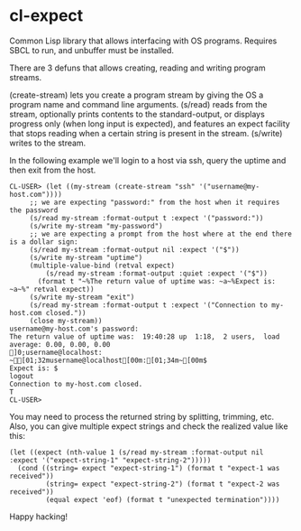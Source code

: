 # cl-expect
Common Lisp library that allows interfacing with OS programs. Requires SBCL to run, and unbuffer must be installed.

There are 3 defuns that allows creating, reading and writing program streams.

(create-stream) lets you create a program stream by giving the OS a program name and command line arguments.
(s/read) reads from the stream, optionally prints contents to the standard-output, or displays progress only (when long input is expected), and features an expect facility that stops reading when a certain string is present in the stream.
(s/write) writes to the stream.

In the following example we'll login to a host via ssh, query the uptime and then exit from the host.

    CL-USER> (let ((my-stream (create-stream "ssh" '("username@my-host.com"))))
         ;; we are expecting "password:" from the host when it requires the password
         (s/read my-stream :format-output t :expect '("password:"))
         (s/write my-stream "my-password")
         ;; we are expecting a prompt from the host where at the end there is a dollar sign:
         (s/read my-stream :format-output nil :expect '("$"))
         (s/write my-stream "uptime")
         (multiple-value-bind (retval expect)
             (s/read my-stream :format-output :quiet :expect '("$"))
           (format t "~%The return value of uptime was: ~a~%Expect is: ~a~%" retval expect))
         (s/write my-stream "exit")
         (s/read my-stream :format-output t :expect '("Connection to my-host.com closed."))
         (close my-stream))
    username@my-host.com's password:
    The return value of uptime was:  19:40:28 up  1:18,  2 users,  load average: 0.00, 0.00, 0.00
    ]0;username@localhost: ~[01;32musername@localhost[00m:[01;34m~[00m$
    Expect is: $
    logout
    Connection to my-host.com closed.
    T
    CL-USER> 

You may need to process the returned string by splitting, trimming, etc.
Also, you can give multiple expect strings and check the realized value like this:

    (let ((expect (nth-value 1 (s/read my-stream :format-output nil :expect '("expect-string-1" "expect-string-2")))))
      (cond ((string= expect "expect-string-1") (format t "expect-1 was received"))
             (string= expect "expect-string-2") (format t "expect-2 was received"))
             (equal expect 'eof) (format t "unexpected termination"))))

Happy hacking!
